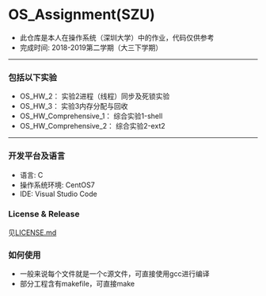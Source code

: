 # OS_Assignment(SZU)
- 此仓库是本人在操作系统（深圳大学）中的作业，代码仅供参考
- 完成时间: 2018-2019第二学期（大三下学期）
--- 
### 包括以下实验
- OS_HW_2： 实验2进程（线程）同步及死锁实验
- OS_HW_3： 实验3内存分配与回收
- OS_HW_Comprehensive_1： 综合实验1-shell
- OS_HW_Comprehensive_2： 综合实验2-ext2

---
### 开发平台及语言
- 语言: C
- 操作系统环境: CentOS7
- IDE: Visual Studio Code

### License & Release
见<a href="https://github.com/UnknownArkish/OS_Assginment-SZU-/blob/master/LICENSE">LICENSE.md</a>

### 如何使用
- 一般来说每个文件就是一个c源文件，可直接使用gcc进行编译
- 部分工程含有makefile，可直接make
